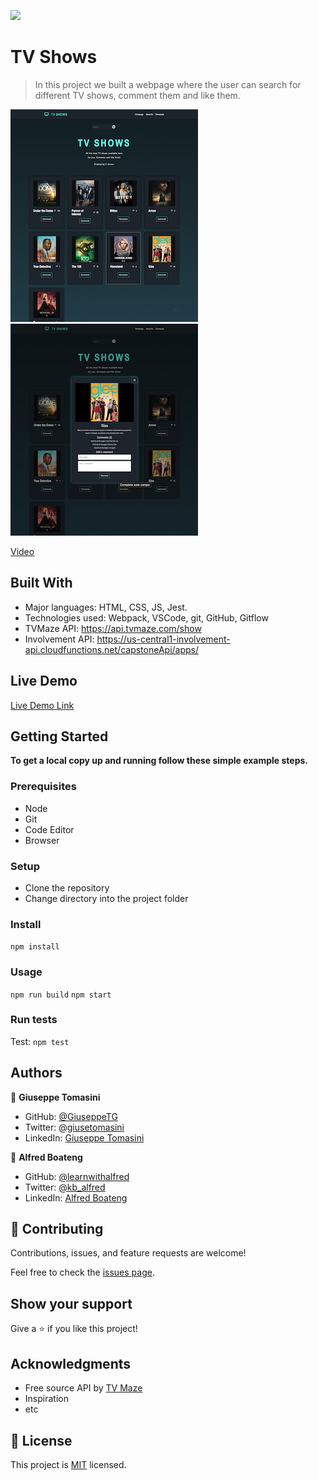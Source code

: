 ![](https://img.shields.io/badge/Microverse-blueviolet)

# TV Shows

> In this project we built a webpage where the user can search for different TV shows, comment them and like them.

![](./app_screenshot/homepage.png)
![](./app_screenshot/modal.png)

[Video](https://drive.google.com/file/d/1oIEWXL32SoS9nXczNdZc_bgM4KHWxMma/view?usp=sharing)

## Built With

- Major languages: HTML, CSS, JS, Jest.
- Technologies used: Webpack, VSCode, git, GitHub, Gitflow
- TVMaze API: https://api.tvmaze.com/show 
- Involvement API: https://us-central1-involvement-api.cloudfunctions.net/capstoneApi/apps/

## Live Demo

[Live Demo Link](https://giuseppetg.github.io/TVmaze/dist)

## Getting Started

**To get a local copy up and running follow these simple example steps.**

### Prerequisites

- Node
- Git
- Code Editor
- Browser

### Setup

- Clone the repository
- Change directory into the project folder

### Install

`npm install`

### Usage

`npm run build`
`npm start`

### Run tests

Test: `npm test`

## Authors

👤 **Giuseppe Tomasini**

- GitHub: [@GiuseppeTG](https://github.com/GiuseppeTG)
- Twitter: [@giusetomasini](https://twitter.com/giusetomasini)
- LinkedIn: [Giuseppe Tomasini](https://www.linkedin.com/in/giuseppe-tomasini-67ba101a8/)

👤 **Alfred Boateng**

- GitHub: [@learnwithalfred](https://github.com/learnwithalfred)
- Twitter: [@kb_alfred](https://twitter.com/kb_alfred)
- LinkedIn: [Alfred Boateng](https://www.linkedin.com/in/alfred-boateng-704670138/)

## 🤝 Contributing

Contributions, issues, and feature requests are welcome!

Feel free to check the [issues page](../../issues/).

## Show your support

Give a ⭐️ if you like this project!

## Acknowledgments

- Free source API by [TV Maze](https://www.tvmaze.com/api)
- Inspiration
- etc

## 📝 License

This project is [MIT](./MIT.md) licensed.

